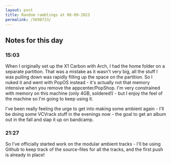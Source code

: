 ```yaml
---
layout: post
title: Random ramblings at 06-09-2023
permalink: /5698723/
---
```

## Notes for this day

### 15:03

When I originally set up the X1 Carbon with Arch, I had the home folder on a separate partition. That was a mistake as it wasn't very big, all the stuff I was pulling down was rapidly filling up the space on the partition. So I nuked it and went with PopOS instead - it's actually not that memory intensive when you remove the appcenter/PopShop. I'm very constrained with memory on this machine (only 4GB, soldered!) - but I enjoy the feel of the machine so I'm going to keep using it.

I've been really feeling the urge to get into making some ambient again - I'll be doing some VCVrack stuff in the evenings now - the goal to get an album out in the fall and slap it up on bandcamp.

### 21:27

So I've officially started work on the modular ambient tracks - I'll be using
Github to keep track of the source-files for all the tracks, and the first push
is already in place!
